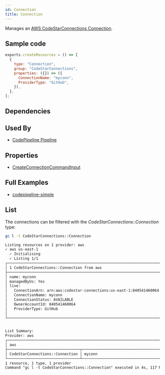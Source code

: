 ```yaml
---
id: Connection
title: Connection
---
```


Manages an [AWS CodeStarConnections Connection](https://docs.aws.amazon.com/codestar-connections/latest/APIReference/Welcome.html).

## Sample code

```js
exports.createResources = () => [
  {
    type: "Connection",
    group: "CodeStarConnections",
    properties: ({}) => ({
      ConnectionName: "myconn",
      ProviderType: "GitHub",
    }),
  },
];
```

## Dependencies

## Used By

- [CodePipeline Pipeline](../CodePipeline/Pipeline.md)

## Properties

- [CreateConnectionCommandInput](https://docs.aws.amazon.com/AWSJavaScriptSDK/v3/latest/clients/client-codestar-connections/interfaces/createconnectioncommandinput.html)

## Full Examples

- [codepipeline-simple](https://github.com/grucloud/grucloud/tree/main/examples/aws/CodeConnection/codepipeline-simple)

## List

The connections can be filtered with the _CodeStarConnections::Connection_ type:

```sh
gc l -t CodeStarConnections::Connection
```

```txt
Listing resources on 1 provider: aws
✓ aws us-east-1
  ✓ Initialising
  ✓ Listing 1/1
┌─────────────────────────────────────────────────────────────────────────────────────────┐
│ 1 CodeStarConnections::Connection from aws                                              │
├─────────────────────────────────────────────────────────────────────────────────────────┤
│ name: myconn                                                                            │
│ managedByUs: Yes                                                                        │
│ live:                                                                                   │
│   ConnectionArn: arn:aws:codestar-connections:us-east-1:840541460064:connection/6ba9de… │
│   ConnectionName: myconn                                                                │
│   ConnectionStatus: AVAILABLE                                                           │
│   OwnerAccountId: 840541460064                                                          │
│   ProviderType: GitHub                                                                  │
│                                                                                         │
└─────────────────────────────────────────────────────────────────────────────────────────┘


List Summary:
Provider: aws
┌────────────────────────────────────────────────────────────────────────────────────────┐
│ aws                                                                                    │
├─────────────────────────────────┬──────────────────────────────────────────────────────┤
│ CodeStarConnections::Connection │ myconn                                               │
└─────────────────────────────────┴──────────────────────────────────────────────────────┘
1 resource, 1 type, 1 provider
Command "gc l -t CodeStarConnections::Connection" executed in 4s, 117 MB
```
